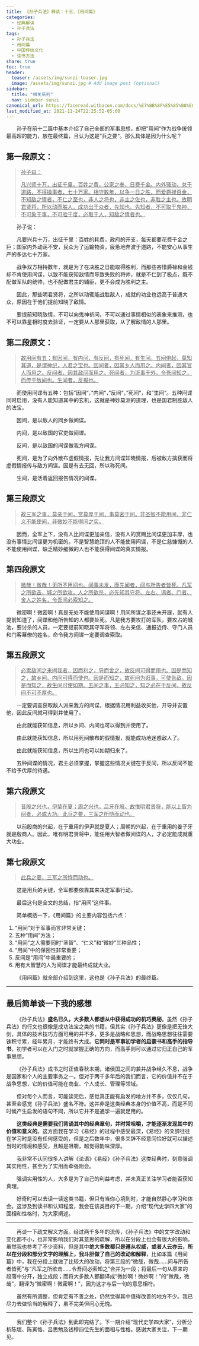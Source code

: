 ```yaml
---
title: 《孙子兵法》释读：十三、《用间篇》
categories:
  - 经典解读
  - 孙子兵法
tags: 
  - 孙子兵法
  - 用间篇
  - 中国传统文化
  - 读书方法
share: true
toc: true
header:
  teaser: /assets/img/sunzi-teaser.jpg
  image: /assets/img/sunzi.jpg # Add image post (optional)
sidebar:
  title: "相关系列"
  nav: sidebar-sunzi
canonical_url: https://faceread.witbacon.com/docs/%E7%BB%8F%E5%85%B8%E8%A7%A3%E8%AF%BB/%E5%AD%99%E5%AD%90%E5%85%B5%E6%B3%95/TheArtofWar-13yongjian/
last_modified_at: 2021-11-24T22:25:52-05:00
---
```


&emsp;&emsp;孙子在前十二篇中基本介绍了自己全部的军事思想，却把”用间“作为战争统领最高超的能力，放在最终篇，且认为这是”兵之要“。那么具体是因为什么呢？



## 第一段原文：

> <u>孙子曰：</u>
>
> <u>凡兴师十万，出征千里，百姓之费，公家之奉，日费千金。内外骚动，怠于道路，不得操事者，七十万家。相守数年，以争一日之胜，而爱爵禄百金，不知敌之情者，不仁之至也，非人之将也，非主之佐也，非胜之主也。故明君贤将，所以动而胜人，成功出于众者，先知也。先知者，不可取于鬼神，不可象于事，不可验于度，必取于人，知敌之情者也。</u>

&emsp;&emsp;孙子说：

&emsp;&emsp;凡要兴兵十万，出征千里：百姓的耗费，政府的开支，每天都要花费千金之巨；国家内外动荡不安，民众为了运输物资，疲惫地奔波于道路，不能安心从事生产的多达七十万家。

&emsp;&emsp;战争双方相持数年，就是为了在决胜之日能取得胜利，而那些吝惜爵禄和金钱却不肯使用间谍，以致不能获知敌情而导致失败的将帅，就是不仁到了极点，既不配做军队的统帅，也不配做君主的辅臣，更不会成为胜利之主。

&emsp;&emsp;因此，那些明君贤将，之所以动辄能战胜敌人，成就的功业也远高于普通大众，原因在于他们提前知晓了敌情。

&emsp;&emsp;要提前知晓敌情，不可以向鬼神祈问，不可以通过事情相似的表象来推测，也不可以靠星相时度去验证，一定要从人那里获取，从了解敌情的人那里。

## 第二段原文：

> <u>故用间有五：有因间，有内间，有反间，有死间，有生间。五间俱起，莫知其道，是谓神纪，人君之宝也。因间者，因其乡人而用之。内间者，因其官人而用之。反间者，因其敌间而用之。死间者，为诳事于外，令吾间知之，而传于敌间也。生间者，反报也。</u>

&emsp;&emsp;而使用间谍有五种：包括”因间“，”内间“，”反间“，”死间“，和”生间“。五种间谍同时启用，没有人能知道其中的玄机，这就是神妙莫测的道理，也是国君制胜敌人的法宝。

&emsp;&emsp;因间，是以敌人的同乡做间谍。

&emsp;&emsp;内间，是以敌国的官吏做间谍。

&emsp;&emsp;反间，是以敌国的间谍做我方间谍。

&emsp;&emsp;死间，是为了向外散布虚假情报，先让我方间谍知晓情报，后被敌方擒获而将虚假情报传与敌方间谍。因是有去无回，所以称死间。

&emsp;&emsp;生间，是活着返回报告情况的间谍。

## 第三段原文

> <u>故三军之事，莫亲于间，赏莫厚于间，事莫密于间。非圣智不能用间，非仁义不能使间，非微妙不能得间之实。</u>

&emsp;&emsp;因而，全军上下，没有人比间谍更加亲信，没有人的赏赐比间谍更加丰厚，也没有事情比间谍更为机密的。不是智慧绝顶的人不能使用间谍，不是仁慈慷慨的人不能使用间谍，缺乏精妙细微的人也不能获得间谍的真实情报。

## 第四段原文

> <u>微哉！微哉！无所不用间也。间事未发，而先闻者，间与所告者皆死。凡军之所欲击，城之所欲攻，人之所欲杀，必先知其守将、左右、谒者、门者、舍人之姓名，令吾间必索知之。</u>

&emsp;&emsp;微密啊！微密啊！真是无处不能使用间谍啊！用间所谋之事还未开展，就有人提前知道了，间谍和他所告知的人都要处死。凡是我方要攻打的军队，要攻占的城池，要讨杀的人员，一定要提前知晓其守军将领、左右亲信、通报近侍、守门人员和门客幕僚的姓名，命令我方间谍一定要调查索取。

## 第五段原文

> <u>必索敌间之来间我者，因而利之，导而舍之，故反间可得而用也。因是而知之，故乡间、内间可得而使也。因是而知之，故死间为诳事，可使告敌。因是而知之，故生间可使如期。五间之事，主必知之，知之必在于反间，故反间不可不厚也。</u>

&emsp;&emsp;一定要调查获取敌人派来我方的间谍，根据情况用利益收买他，开导并安置他，因此反间就可得到并使用了。

&emsp;&emsp;由此就能获知信息，所以乡间、内间也可以得到并使用了。

&emsp;&emsp;由此就能获知信息，所以用死间散布的假情报，就能成功地迷惑敌人了。

&emsp;&emsp;由此就能获知信息，所以生间也可以如期归来了。

&emsp;&emsp;五种间谍的情况，君主必须掌握，掌握这些情况关键在于反间，所以反间不能不给予优厚的待遇。

## 第六段原文

> <u>昔殷之兴也，伊挚在夏；周之兴也，吕牙在殷。故惟明君贤将，能以上智为间者，必成大功。此兵之要，三军之所恃而动也。</u>

&emsp;&emsp;以前殷商的兴起，在于重用的伊尹就是夏人；周朝的兴起，在于重用的姜子牙就是殷商人。因此，唯有明君贤将中，能任用大智者做间谍的人，才必定能成就重大功业。

## 第七段原文

> <u>此兵之要，三军之所恃而动也。</u>

&emsp;&emsp;这是用兵的关键，全军都要依靠其来决定军事行动。

&emsp;&emsp;最后这句是全文的总结，指“用间”这件事。

&emsp;&emsp;简单概括一下，《用间篇》的主要内容包括六点：

1. “用间”对于军事而言非常关键；
2. 五种“用间”方法；
3. “用间”之人需要同时“圣智”、“仁义”和“微妙”三种品性；
4. “用间”中的保密性非常重要；
5. 反间是“用间”中最重要的；
6. 用有大智慧的人为间谍才能最终成就大业。

&emsp;&emsp;《用间篇》就全部介绍到这里，这也是《孙子兵法》的最终篇。

---

## 最后简单谈一下我的感想

&emsp;&emsp;《孙子兵法》**盛名已久，大多数人都想从中获得成功的机巧奥秘**。虽然《孙子兵法》的行文也很像是成功法宝之类的书籍，但其实《孙子兵法》更像是把无锋大剑，具体的技术技巧方面可用的并不多，更多是战略和思想，而战略思想往往需要铢积寸累，经年累月，才能终有大成。**它同时是军事初学者的启蒙书和高手的指导书**，初学者可以在入门之时就掌握正确的方向，而高手则可以通过它归正自己的军事思想。

&emsp;&emsp;《孙子兵法》成书之时正值春秋末期，诸侯国之间的兼并战争经久不息，战争是国家和个人的主要事务之一。但对于两千多年后的我们而言，它的价值并不在于战争思想，它的价值可能在商业、个人成长、管理等领域。

&emsp;&emsp;但对每个人而言，可能读完后，感觉真正能有启发的地方并不多，仅仅几句，甚至会感觉《孙子兵法》盛名不符。这并非是这类经典本身的价值不高，而是不同时候产生启发的语句不同，所以它并不是通学一遍就足用的。

&emsp;&emsp;**这类经典是需要我们背诵其中的经典章句，并时常咀嚼，才能逐渐发现其中的价值和意义的**。这方面我在学习《易经》的过程中感受最深，《易经》的爻辞往往在学习时是没有任何感受的，但是之后数年中，很多爻辞不经意间恰好就可以描述当时的情境和感受，且越是咀嚼，越觉得韵味深厚。

&emsp;&emsp;我非常不认同很多人讲解《论语》《易经》《孙子兵法》这类经典时，刻意强调其实用性，甚至为了实用而牵强附会。

&emsp;&emsp;强调实用性的人，大多是为了自己的利益考虑，并未真正关注学习者能否获知真理。

&emsp;&emsp;好奇时可以去读一读这类书籍，但只有当你心境到时，才能自然静心学习和体会。这涉及到读书和认知程度，我会在该类目的下一期，介绍“现代史学四大家”的面相和性格时，为大家阐述。

---

&emsp;&emsp;再谈一下疏文解义方面。经过两千多年的流传，《孙子兵法》中的文字改动和变化都不小，也非常影响我们对其意思的疏解，所以在分段上也会有很大的影响。虽然我也参考了不少资料，但是其中**绝大多数都只是遵从权威，或者人云亦云，所以在分段和部分文字的理解上，我斗胆做了自己的改动和解释**，比如本篇《用间篇》中，我在分段上就做了比较大的改动，将第三段的“微哉，微哉……间与所告者皆死”与“凡军之所欲击……令吾间必索知之”合并为一段；将最后一句从原来的段落中分开，独立成段；而将大多数人都翻译成“微妙啊！微妙啊！”的“微哉，微哉”，翻译为“微密啊！微密啊！”，因为这才与后一句的意思相符。

&emsp;&emsp;虽然有所调整，但肯定有不善之处，仍然觉得其中值得改善的地方不少。我已尽力去做恰当的解释了，虽不完美但问心无愧。

---

&emsp;&emsp;我们整个《孙子兵法》到此即完结了。下一期介绍“现代史学四大家”，分析分析陈垣、陈寅恪、吕思勉及钱穆四位先生的面相与性格。感谢大家关注，下一期见。
